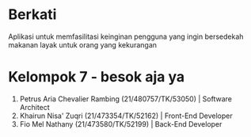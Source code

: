 # Berkati

Aplikasi untuk memfasilitasi keinginan pengguna yang ingin bersedekah makanan layak untuk orang yang kekurangan

# Kelompok 7 - besok aja ya

1. Petrus Aria Chevalier Rambing (21/480757/TK/53050) | Software Architect
2. Khairun Nisa' Zuqri (21/473354/TK/52162) | Front-End Developer
3. Fio Mel Nathany (21/473580/TK/52199) | Back-End Developer
